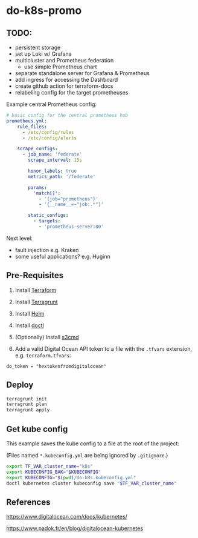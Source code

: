 # do-k8s-promo

## TODO:

- persistent storage
- set up Loki w/ Grafana
- multicluster and Prometheus federation
  - use simple Prometheus chart
- separate standalone server for Grafana & Prometheus
- add ingress for accessing the Dashboard
- create github action for terraform-docs
- relabeling config for the target prometheuses

Example central Prometheus config:

```yaml
# basic config for the central prometheus hub
prometheus.yml:
    rule_files:
      - /etc/config/rules
      - /etc/config/alerts

    scrape_configs:
      - job_name: 'federate'
        scrape_interval: 15s

        honor_labels: true
        metrics_path: '/federate'

        params:
          'match[]':
            - '{job="prometheus"}'
            - '{__name__=~"job:.*"}'

        static_configs:
          - targets:
            - 'prometheus-server:80'
```

Next level:

- fault injection e.g. Kraken
- some useful applications? e.g. Huginn

## Pre-Requisites

1. Install [Terraform](https://learn.hashicorp.com/tutorials/terraform/install-cli)

2. Install [Terragrunt](https://terragrunt.gruntwork.io/docs/getting-started/install/)

3. Install [Helm](https://helm.sh/docs/intro/install/)

4. Install [doctl](https://www.digitalocean.com/docs/apis-clis/doctl/how-to/install/)

5. (Optionally) Install [s3cmd](https://github.com/s3tools/s3cmd/blob/master/INSTALL.md)

6. Add a valid Digital Ocean API token to a file with the `.tfvars` extension, e.g. `terraform.tfvars`:

```hcl
do_token = "hextokenfromdigitalocean"
```

## Deploy

```sh
terragrunt init
terragrunt plan
terragrunt apply
```

## Get kube config

This example saves the kube config to a file at the root of the project:

(Files named `*.kubeconfig.yml` are being ignored by `.gitignore`.)

```sh
export TF_VAR_cluster_name="k8s"
export KUBECONFIG_BAK="$KUBECONFIG"
export KUBECONFIG="$(pwd)/do-k8s.kubeconfig.yml"
doctl kubernetes cluster kubeconfig save "$TF_VAR_cluster_name"
```

## References

<https://www.digitalocean.com/docs/kubernetes/>

<https://www.padok.fr/en/blog/digitalocean-kubernetes>
